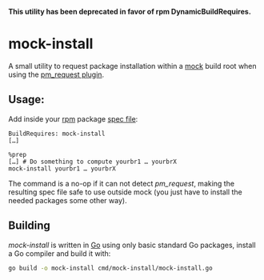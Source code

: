 **This utility has been deprecated in favor of rpm DynamicBuildRequires.**

# mock-install
A small utility to request package installation within a [mock](https://github.com/rpm-software-management/mock) build root when using the [pm_request plugin](https://github.com/rpm-software-management/mock/wiki/Plugin-PMRequest).

## Usage:

Add inside your [rpm](http://rpm.org/) package [spec file](http://rpm.org/documentation.html):

```specfile
BuildRequires: mock-install
[…]

%prep
[…] # Do something to compute yourbr1 … yourbrX
mock-install yourbr1 … yourbrX
```

The command is a no-op if it can not detect *pm_request*, making the resulting spec file safe to use outside mock (you just have to install the needed packages some other way).

## Building

*mock-install* is written in [Go](https://golang.org/) using only basic standard Go packages, install a Go compiler and build it with:

```sh
go build -o mock-install cmd/mock-install/mock-install.go
```
